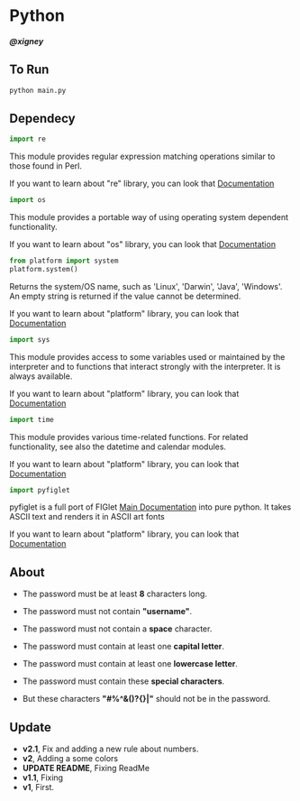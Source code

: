 # Python

##### @xigney

## To Run

```bash
python main.py
```

## Dependecy
```py
import re
```

This module provides regular expression matching operations similar to those found in Perl.

If you want to learn about "re" library, you can look that  [Documentation](https://docs.python.org/3/library/re.html)

```py
import os
```

This module provides a portable way of using operating system dependent functionality. 

If you want to learn about "os" library, you can look that  [Documentation](https://docs.python.org/3/library/os.html)

```py
from platform import system
platform.system()
```

Returns the system/OS name, such as 'Linux', 'Darwin', 'Java', 'Windows'. An empty string is returned if the value cannot be determined. 

If you want to learn about "platform" library, you can look that  [Documentation](https://docs.python.org/3/library/platform.html)

```py
import sys
```

This module provides access to some variables used or maintained by the interpreter and to functions that interact strongly with the interpreter. It is always available. 

If you want to learn about "platform" library, you can look that  [Documentation](https://docs.python.org/3/library/sys.html)

```py
import time
```

This module provides various time-related functions. For related functionality, see also the datetime and calendar modules. 

If you want to learn about "platform" library, you can look that  [Documentation](https://docs.python.org/3/library/time.html)

```py
import pyfiglet
```

pyfiglet is a full port of FIGlet [Main Documentation](http://www.figlet.org/) into pure python. It takes ASCII text and renders it in ASCII art fonts

If you want to learn about "platform" library, you can look that  [Documentation](https://pypi.org/project/pyfiglet/)

## About

- The password must be at least **8** characters long.

- The password must not contain **"username"**.

- The password must not contain a **space** character.

- The password must contain at least one **capital letter**.

- The password must contain at least one **lowercase letter**.

- The password must contain these **special characters**.

- But these characters **"#%^&()?{}|"** should not be in the password.

## Update

- **v2.1**, Fix and adding a new rule about numbers.
- **v2**, Adding a some colors
- **UPDATE README**, Fixing ReadMe
- **v1.1**, Fixing
- **v1**, First.


